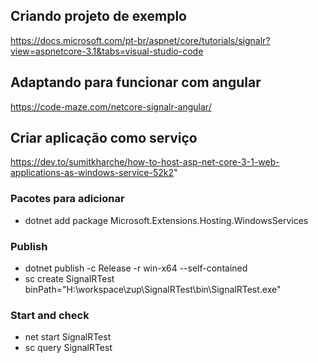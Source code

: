 ## Criando projeto de exemplo
https://docs.microsoft.com/pt-br/aspnet/core/tutorials/signalr?view=aspnetcore-3.1&tabs=visual-studio-code

## Adaptando para funcionar com angular 
https://code-maze.com/netcore-signalr-angular/

## Criar aplicação como serviço
https://dev.to/sumitkharche/how-to-host-asp-net-core-3-1-web-applications-as-windows-service-52k2"

### Pacotes para adicionar
- dotnet add package Microsoft.Extensions.Hosting.WindowsServices

### Publish
- dotnet publish -c Release -r win-x64 --self-contained
- sc create SignalRTest binPath="H:\workspace\zup\SignalRTest\bin\SignalRTest.exe"
  
### Start and check
- net start SignalRTest
- sc query SignalRTest
